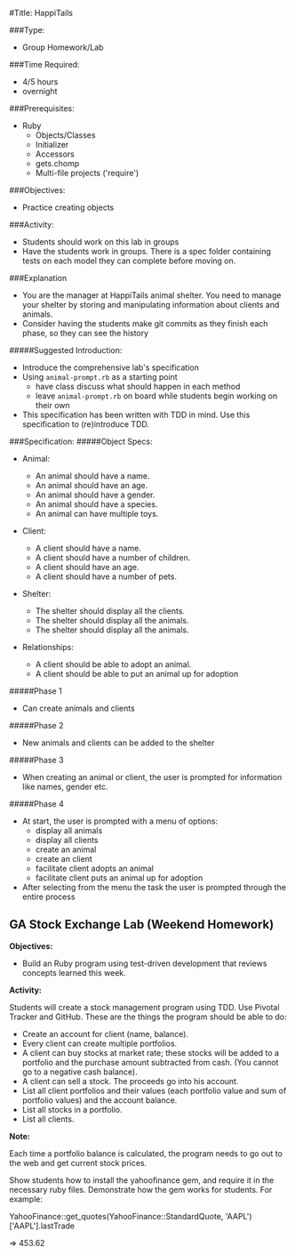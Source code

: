 #Title: HappiTails

###Type:
- Group Homework/Lab

###Time Required:
- 4/5 hours
- overnight

###Prerequisites:
- Ruby
  - Objects/Classes
  - Initializer
  - Accessors
  - gets.chomp
  - Multi-file projects ('require')

###Objectives:
- Practice creating objects

###Activity:
- Students should work on this lab in groups
- Have the students work in groups. There is a spec folder containing tests on
each model they can complete before moving on.

###Explanation
- You are the manager at HappiTails animal shelter. You need to manage your
shelter by storing and manipulating information about clients and animals.
- Consider having the students make git commits as they finish each phase, so
they can see the history

#####Suggested Introduction:
  - Introduce the comprehensive lab's specification
  - Using `animal-prompt.rb` as a starting point
    - have class discuss what should happen in each method
    - leave `animal-prompt.rb` on board while students begin working on their own
  - This specification has been written with TDD in mind.  Use this
  specification to (re)introduce TDD.

###Specification:
#####Object Specs:
- Animal:
  - An animal should have a name.
  - An animal should have an age.
  - An animal should have a gender.
  - An animal should have a species.
  - An animal can have multiple toys.

- Client:
  - A client should have a name.
  - A client should have a number of children.
  - A client should have an age.
  - A client should have a number of pets.

- Shelter:
  - The shelter should display all the clients.
  - The shelter should display all the animals.
  - The shelter should display all the animals.

- Relationships:
  - A client should be able to adopt an animal.
  - A client should be able to put an animal up for adoption

#####Phase 1
- Can create animals and clients

#####Phase 2
- New animals and clients can be added to the shelter

#####Phase 3
- When creating an animal or client, the user is prompted for information like names, gender etc.

#####Phase 4
- At start, the user is prompted with a menu of options:
    - display all animals
    - display all clients
    - create an animal
    - create an client
    - facilitate client adopts an animal
    - facilitate client puts an animal up for adoption
- After selecting from the menu the task the user is prompted through the entire process


## GA Stock Exchange Lab (Weekend Homework)

**Objectives:**

* Build an Ruby program using test-driven development that reviews concepts learned this week.

**Activity:**

Students will create a stock management program using TDD. Use Pivotal Tracker and GitHub. These are the things the program should be able to do:
* Create an account for client (name, balance).
* Every client can create multiple portfolios.
* A client can buy stocks at market rate; these stocks will be added to a portfolio and the purchase amount subtracted from cash. (You cannot go to a negative cash balance).
* A client can sell a stock. The proceeds go into his account.
* List all client portfolios and their values (each portfolio value and sum of portfolio values) and the account balance.
* List all stocks in a portfolio.
* List all clients.

**Note:**

Each time a portfolio balance is calculated, the program needs to go out to the web and get current stock prices.

Show students how to install the yahoofinance gem, and require it in the necessary ruby files. Demonstrate how the gem works for students. For example:

YahooFinance::get_quotes(YahooFinance::StandardQuote, 'AAPL')['AAPL'].lastTrade

=> 453.62

